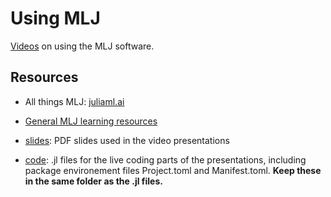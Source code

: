 # Using MLJ

[Videos]() on using the MLJ software.

## Resources

- All things MLJ: [juliaml.ai](https://juliaml.ai)

- [General MLJ learning resources](https://juliaai.github.io/MLJ.jl/dev/learning_mlj/)

- [slides](slides/): PDF slides used in the video presentations

- [code](code/): .jl files for the live coding parts of the presentations, including
  package environement files Project.toml and Manifest.toml. **Keep these in the same folder
  as the .jl files.**
